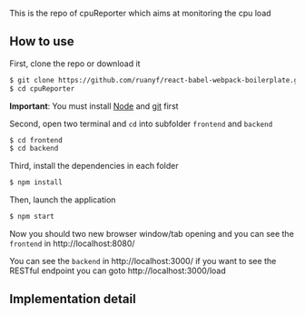 This is the repo of cpuReporter which aims at monitoring the cpu load

## How to use

First, clone the repo or download it

```bash
$ git clone https://github.com/ruanyf/react-babel-webpack-boilerplate.git
$ cd cpuReporter
```

**Important**: You must install [Node](https://nodejs.org/en/) and [git](https://git-scm.com/downloads) first

Second, open two terminal and `cd` into subfolder `frontend` and `backend`

```bash
$ cd frontend
$ cd backend
```

Third, install the dependencies in each folder

```bash
$ npm install
```

Then, launch the application

```bash
$ npm start
```

Now you should two new browser window/tab opening and you can see the `frontend` in http://localhost:8080/

You can see the `backend` in http://localhost:3000/ if you want to see the RESTful endpoint you can goto http://localhost:3000/load

## Implementation detail
